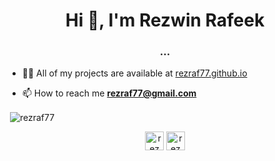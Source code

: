 <h1 align="center">Hi 👋, I'm Rezwin Rafeek</h1>
<h3 align="center">...</h3>

- 👨‍💻 All of my projects are available at [rezraf77.github.io](rezraf77.github.io)

- 📫 How to reach me **rezraf77@gmail.com**


<p>&nbsp;<img align="center" src="https://github-readme-stats.vercel.app/api?username=rezraf77&show_icons=true" alt="rezraf77" /></p>

<p align="center">
<a href="https://linkedin.com/in/rezwin rafeek" target="blank"><img align="center" src="https://cdn.jsdelivr.net/npm/simple-icons@3.0.1/icons/linkedin.svg" alt="rezwin rafeek" height="30" width="30" /></a>
<a href="https://fb.com/rezwin rafeek" target="blank"><img align="center" src="https://cdn.jsdelivr.net/npm/simple-icons@3.0.1/icons/facebook.svg" alt="rezwin rafeek" height="30" width="30" /></a>
</p>
